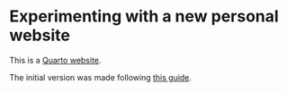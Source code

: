 # Experimenting with a new personal website

This is a [Quarto website](https://quarto.org/docs/websites).

The initial version was made following [this guide](https://ucsb-meds.github.io/creating-quarto-websites/).